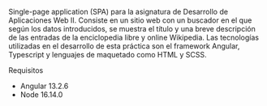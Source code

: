 Single-page application (SPA) para la asignatura de Desarrollo de Aplicaciones Web II. Consiste en un sitio web con un buscador en el que según los datos introducidos, se muestra el título y una breve descripción de las entradas de la enciclopedia libre y online Wikipedia. Las tecnologías utilizadas en el desarrollo de esta práctica son el framework Angular, Typescript y lenguajes de maquetado como HTML y SCSS.

Requisitos
-   Angular 13.2.6
-   Node 16.14.0